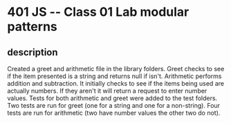 401 JS -- Class 01 Lab modular patterns
===

## description

Created a greet and arithmetic file in the library folders. Greet checks to see if the item presented is a string and returns null if isn't. Arithmetic performs addition and subtraction. It initially checks to see if the items being used are actually numbers. If they aren't it will return a request to enter number values. Tests for both arithmetic and greet were added to the test folders. Two tests are run for greet (one for a string and one for a non-string). Four tests are run for arithmetic (two have number values the other two do not).
